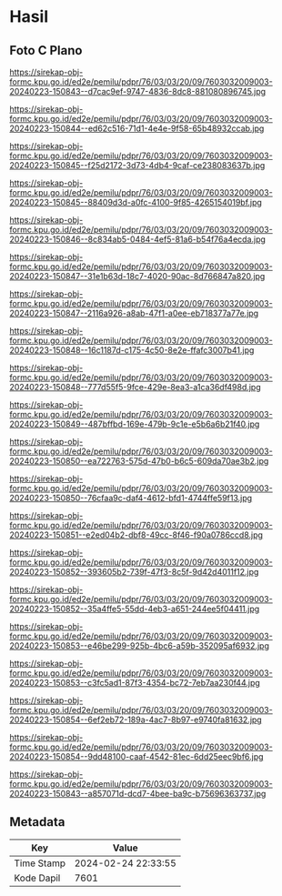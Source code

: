 # Hasil

## Foto C Plano

https://sirekap-obj-formc.kpu.go.id/ed2e/pemilu/pdpr/76/03/03/20/09/7603032009003-20240223-150843--d7cac9ef-9747-4836-8dc8-881080896745.jpg

https://sirekap-obj-formc.kpu.go.id/ed2e/pemilu/pdpr/76/03/03/20/09/7603032009003-20240223-150844--ed62c516-71d1-4e4e-9f58-65b48932ccab.jpg

https://sirekap-obj-formc.kpu.go.id/ed2e/pemilu/pdpr/76/03/03/20/09/7603032009003-20240223-150845--f25d2172-3d73-4db4-9caf-ce238083637b.jpg

https://sirekap-obj-formc.kpu.go.id/ed2e/pemilu/pdpr/76/03/03/20/09/7603032009003-20240223-150845--88409d3d-a0fc-4100-9f85-4265154019bf.jpg

https://sirekap-obj-formc.kpu.go.id/ed2e/pemilu/pdpr/76/03/03/20/09/7603032009003-20240223-150846--8c834ab5-0484-4ef5-81a6-b54f76a4ecda.jpg

https://sirekap-obj-formc.kpu.go.id/ed2e/pemilu/pdpr/76/03/03/20/09/7603032009003-20240223-150847--31e1b63d-18c7-4020-90ac-8d766847a820.jpg

https://sirekap-obj-formc.kpu.go.id/ed2e/pemilu/pdpr/76/03/03/20/09/7603032009003-20240223-150847--2116a926-a8ab-47f1-a0ee-eb718377a77e.jpg

https://sirekap-obj-formc.kpu.go.id/ed2e/pemilu/pdpr/76/03/03/20/09/7603032009003-20240223-150848--16c1187d-c175-4c50-8e2e-ffafc3007b41.jpg

https://sirekap-obj-formc.kpu.go.id/ed2e/pemilu/pdpr/76/03/03/20/09/7603032009003-20240223-150848--777d55f5-9fce-429e-8ea3-a1ca36df498d.jpg

https://sirekap-obj-formc.kpu.go.id/ed2e/pemilu/pdpr/76/03/03/20/09/7603032009003-20240223-150849--487bffbd-169e-479b-9c1e-e5b6a6b21f40.jpg

https://sirekap-obj-formc.kpu.go.id/ed2e/pemilu/pdpr/76/03/03/20/09/7603032009003-20240223-150850--ea722763-575d-47b0-b6c5-609da70ae3b2.jpg

https://sirekap-obj-formc.kpu.go.id/ed2e/pemilu/pdpr/76/03/03/20/09/7603032009003-20240223-150850--76cfaa9c-daf4-4612-bfd1-4744ffe59f13.jpg

https://sirekap-obj-formc.kpu.go.id/ed2e/pemilu/pdpr/76/03/03/20/09/7603032009003-20240223-150851--e2ed04b2-dbf8-49cc-8f46-f90a0786ccd8.jpg

https://sirekap-obj-formc.kpu.go.id/ed2e/pemilu/pdpr/76/03/03/20/09/7603032009003-20240223-150852--393605b2-739f-47f3-8c5f-9d42d4011f12.jpg

https://sirekap-obj-formc.kpu.go.id/ed2e/pemilu/pdpr/76/03/03/20/09/7603032009003-20240223-150852--35a4ffe5-55dd-4eb3-a651-244ee5f04411.jpg

https://sirekap-obj-formc.kpu.go.id/ed2e/pemilu/pdpr/76/03/03/20/09/7603032009003-20240223-150853--e46be299-925b-4bc6-a59b-352095af6932.jpg

https://sirekap-obj-formc.kpu.go.id/ed2e/pemilu/pdpr/76/03/03/20/09/7603032009003-20240223-150853--c3fc5ad1-87f3-4354-bc72-7eb7aa230f44.jpg

https://sirekap-obj-formc.kpu.go.id/ed2e/pemilu/pdpr/76/03/03/20/09/7603032009003-20240223-150854--6ef2eb72-189a-4ac7-8b97-e9740fa81632.jpg

https://sirekap-obj-formc.kpu.go.id/ed2e/pemilu/pdpr/76/03/03/20/09/7603032009003-20240223-150854--9dd48100-caaf-4542-81ec-6dd25eec9bf6.jpg

https://sirekap-obj-formc.kpu.go.id/ed2e/pemilu/pdpr/76/03/03/20/09/7603032009003-20240223-150843--a857071d-dcd7-4bee-ba9c-b75696363737.jpg


## Metadata

| Key        | Value               |
| ---------- | ------------------- |
| Time Stamp | 2024-02-24 22:33:55 |
| Kode Dapil | 7601                |



